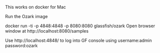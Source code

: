 This works on docker for Mac

Run the Ozark image

docker run -ti -p 4848:4848 -p 8080:8080 glassfish/ozark
Open browser window at http://localhost:8080/samples

Use http://localhost:4848/ to log into GF console using username:admin password:ozark
